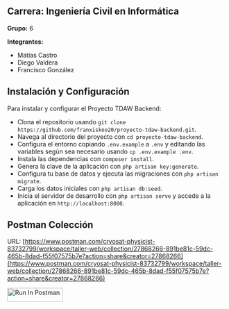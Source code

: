 ## Carrera: Ingeniería Civil en Informática

**Grupo:** 6

**Integrantes:**
- Matías Castro
- Diego Valdera
- Francisco González

## Instalación y Configuración

Para instalar y configurar el Proyecto TDAW Backend:  
- Clona el repositorio usando `git clone https://github.com/franxiskoo20/proyecto-tdaw-backend.git`.  
- Navega al directorio del proyecto con `cd proyecto-tdaw-backend`.  
- Configura el entorno copiando `.env.example` a `.env` y editando las variables según sea necesario usando `cp .env.example .env`.  
- Instala las dependencias con `composer install`.  
- Genera la clave de la aplicación con `php artisan key:generate`.  
- Configura tu base de datos y ejecuta las migraciones con `php artisan migrate`.  
- Carga los datos iniciales con `php artisan db:seed`.  
- Inicia el servidor de desarrollo con `php artisan serve` y accede a la aplicación en `http://localhost:8000`.

## Postman Colección

URL: [https://www.postman.com/cryosat-physicist-83732799/workspace/taller-web/collection/27868266-891be81c-59dc-465b-8dad-f55f07575b7e?action=share&creator=27868266](https://www.postman.com/cryosat-physicist-83732799/workspace/taller-web/collection/27868266-891be81c-59dc-465b-8dad-f55f07575b7e?action=share&creator=27868266)

[<img src="https://run.pstmn.io/button.svg" alt="Run In Postman" style="width: 128px; height: 32px;">](https://app.getpostman.com/run-collection/27868266-891be81c-59dc-465b-8dad-f55f07575b7e?action=collection%2Ffork&source=rip_markdown&collection-url=entityId%3D27868266-891be81c-59dc-465b-8dad-f55f07575b7e%26entityType%3Dcollection%26workspaceId%3D0fe863c1-c3b1-4038-831d-bdd042dbf678)
